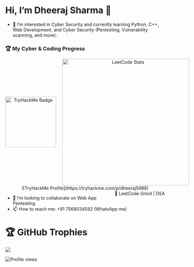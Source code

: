 # Hi, I’m Dheeraj Sharma 👋
  
- 👀 I’m interested in Cyber Security and currently learning Python, C++, Web Development, and Cyber Security (Pentesting, Vulnerability scanning, and more).  
### 🏆 My Cyber & Coding Progress  

<div align="center" style="display: flex; align-items: center; gap: 20px;">
  <img src="https://tryhackme-badges.s3.amazonaws.com/dheeraj5988.png" alt="TryHackMe Badge" height="160">
  <img src="https://leetcard.jacoblin.cool/dheeraj_5988?theme=dark&ext=heatmap" width="400" alt="LeetCode Stats">
</div>

<div align="center">
  ![TryHackMe Profile](https://tryhackme.com/p/dheeraj5988)  
  <span style="float: right;">🚀 LeetCode Grind | DSA </span>
</div>


- 💞️ I’m looking to collaborate on Web App Pentesting  
- 📫 How to reach me: +91 7568034592 (WhatsApp me)


 



# 🏆 GitHub Trophies

![](https://github-profile-trophy.vercel.app/?username=dheeraj5988&margin-w=8&margin-h=4&theme=onedark)


![Profile views](https://komarev.com/ghpvc/?username=dheeraj5988&label=Profile%20views&color=0e75b6&style=flat)
